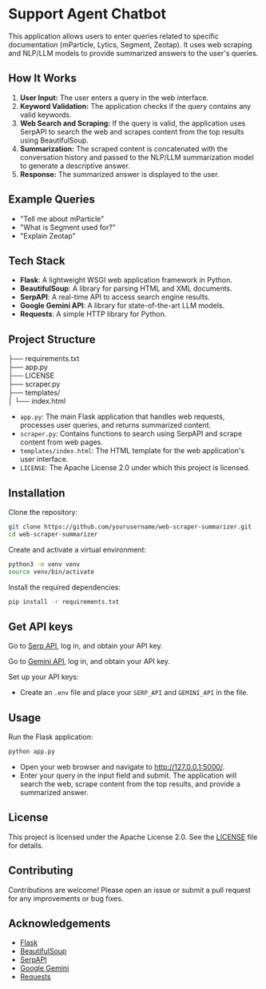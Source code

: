 # Support Agent Chatbot

This application allows users to enter queries related to specific documentation (mParticle, Lytics, Segment, Zeotap). It uses web scraping and NLP/LLM models to provide summarized answers to the user's queries.

## How It Works

1. **User Input:** The user enters a query in the web interface.
2. **Keyword Validation:** The application checks if the query contains any valid keywords.
3. **Web Search and Scraping:** If the query is valid, the application uses SerpAPI to search the web and scrapes content from the top results using BeautifulSoup.
4. **Summarization:** The scraped content is concatenated with the conversation history and passed to the NLP/LLM summarization model to generate a descriptive answer.
5. **Response:** The summarized answer is displayed to the user.

## Example Queries

- "Tell me about mParticle"
- "What is Segment used for?"
- "Explain Zeotap"
  
## Tech Stack

- **Flask**: A lightweight WSGI web application framework in Python.
- **BeautifulSoup**: A library for parsing HTML and XML documents.
- **SerpAPI**: A real-time API to access search engine results.
- **Google Gemini API**: A library for state-of-the-art LLM models.
- **Requests**: A simple HTTP library for Python.

## Project Structure
├── requirements.txt <br>
├── app.py <br>
├── LICENSE <br>
├── scraper.py <br>
├── templates/ <br>
│ └── index.html <br>


- `app.py`: The main Flask application that handles web requests, processes user queries, and returns summarized content.
- `scraper.py`: Contains functions to search using SerpAPI and scrape content from web pages.
- `templates/index.html`: The HTML template for the web application's user interface.
- `LICENSE`: The Apache License 2.0 under which this project is licensed.

## Installation
Clone the repository:
```bash
git clone https://github.com/yourusername/web-scraper-summarizer.git
cd web-scraper-summarizer
```
Create and activate a virtual environment:
```bash
python3 -m venv venv
source venv/bin/activate
```
Install the required dependencies:
```bash
pip install -r requirements.txt
```
## Get API keys
Go to [Serp API](https://serpapi.com/), log in, and obtain your API key.

Go to [Gemini API](https://ai.google.dev/gemini-api/docs/api-key), log in, and obtain your API key.

Set up your API keys:

- Create an `.env` file and place your `SERP_API` and `GEMINI_API` in the file.

## Usage
Run the Flask application:

```bash
python app.py
```
- Open your web browser and navigate to http://127.0.0.1:5000/.
- Enter your query in the input field and submit. The application will search the web, scrape content from the top results, and provide a summarized answer.


## License

This project is licensed under the Apache License 2.0. See the [LICENSE](LICENSE) file for details.

## Contributing

Contributions are welcome! Please open an issue or submit a pull request for any improvements or bug fixes.

## Acknowledgements

- [Flask](https://flask.palletsprojects.com/)
- [BeautifulSoup](https://www.crummy.com/software/BeautifulSoup/)
- [SerpAPI](https://serpapi.com/)
- [Google Gemini](https://ai.google.dev/gemini-api/docs/api-key)
- [Requests](https://docs.python-requests.org/en/master/)

